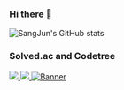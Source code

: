 ### Hi there 👋
![SangJun's GitHub stats](https://github-readme-stats-dun-eight-68.vercel.app/api?username=sangjunni&show_icons=true&theme=transparent?count_private=True)

### Solved.ac and Codetree
<a href="https://solved.ac/profile/yoonsj0322"><img src="https://github-readme-solvedac.hyp3rflow.vercel.app/api/?handle=yoonsj0322"/>
<a href="https://solved.ac/profile/yoonsj0322"><img src="http://mazandi.herokuapp.com/api?handle=yoonsj0322&theme=warm"/>
[![Banner](https://banner.codetree.ai/v1/banner/yoonsj0322)](https://www.codetree.ai/profiles/yoonsj0322)
<!--
**SangJunni/SangJunni** is a ✨ _special_ ✨ repository because its `README.md` (this file) appears on your GitHub profile.

Here are some ideas to get you started:

- 🔭 I’m currently working on ...
- 🌱 I’m currently learning ...
- 👯 I’m looking to collaborate on ...
- 🤔 I’m looking for help with ...
- 💬 Ask me about ...
- 📫 How to reach me: ...
- 😄 Pronouns: ...
- ⚡ Fun fact: ...
-->
